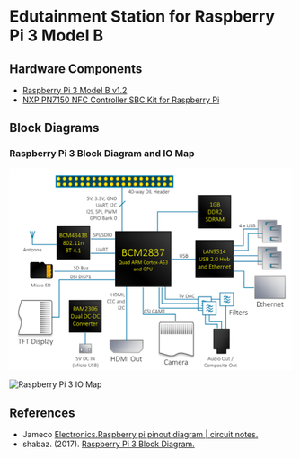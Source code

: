 # Edutainment Station for Raspberry Pi 3 Model B

## Hardware Components
- [Raspberry Pi 3 Model B v1.2](https://www.adafruit.com/product/3055)
- [NXP PN7150 NFC Controller SBC Kit for Raspberry Pi](https://www.nxp.com/products/identification-and-security/nfc/nfc-reader-ics/development-kits-for-pn7150-plugn-play-nfc-controller:OM5578)

## Block Diagrams

### Raspberry Pi 3 Block Diagram and IO Map

![Raspberry Pi 3 Block Diagram](.imgs/pi3-block-diagram-rev4.png)

![Raspberry Pi 3 IO Map](raspberry_pi_circuit_note_fig2a.webp)

## References

- Jameco [Electronics.Raspberry pi pinout diagram | circuit notes.](https://www.jameco.com/Jameco/workshop/circuitnotes/raspberry-pi-circuit-note.html)
- shabaz. (2017). [Raspberry Pi 3 Block Diagram.](https://www.element14.com/community/community/raspberry-pi/blog/2017/01/16/raspberry-pi-3-block-diagram)